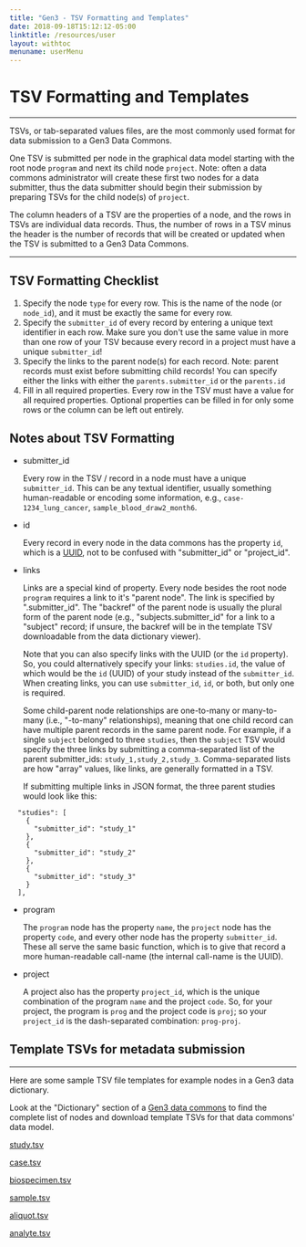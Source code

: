 ```yaml
---
title: "Gen3 - TSV Formatting and Templates"
date: 2018-09-18T15:12:12-05:00
linktitle: /resources/user
layout: withtoc
menuname: userMenu
---
```


# TSV Formatting and Templates
---
TSVs, or tab-separated values files, are the most commonly used format for data submission to a Gen3 Data Commons.

One TSV is submitted per node in the graphical data model starting with the root node `program` and next its child node `project`. Note: often a data commons administrator will create these first two nodes for a data submitter, thus the data submitter should begin their submission by preparing TSVs for the child node(s) of `project`.

The column headers of a TSV are the properties of a node, and the rows in TSVs are individual data records. Thus, the number of rows in a TSV minus the header is the number of records that will be created or updated when the TSV is submitted to a Gen3 Data Commons.

---
## TSV Formatting Checklist

1. Specify the node `type` for every row. This is the name of the node (or `node_id`), and it must be exactly the same for every row.
2. Specify the `submitter_id` of every record by entering a unique text identifier in each row. Make sure you don't use the same value in more than one row of your TSV because every record in a project must have a unique `submitter_id`!
3. Specify the links to the parent node(s) for each record. Note: parent records must exist before submitting child records! You can specify either the links with either the `parents.submitter_id` or the `parents.id`
4. Fill in all required properties. Every row in the TSV must have a value for all required properties. Optional properties can be filled in for only some rows or the column can be left out entirely.

## Notes about TSV Formatting

* submitter_id

	Every row in the TSV / record in a node must have a unique `submitter_id`. This can be any textual identifier, usually something human-readable or encoding some information, e.g., `case-1234_lung_cancer`, `sample_blood_draw2_month6`.

* id

	Every record in every node in the data commons has the property `id`, which is a [UUID](https://en.wikipedia.org/wiki/Universally_unique_identifier), not to be confused with "submitter_id" or "project_id".

* links

	Links are a special kind of property. Every node besides the root node `program` requires a link to it's "parent node".  The link is specified by "<parent-node-backref>.submitter_id". The "backref" of the parent node is usually the plural form of the parent node (e.g., "subjects.submitter_id" for a link to a "subject" record; if unsure, the backref will be in the template TSV downloadable from the data dictionary viewer).

	Note that you can also specify links with the UUID (or the `id` property). So, you could alternatively specify your links: `studies.id`, the value of which would be the `id` (UUID) of your study instead of the `submitter_id`. When creating links, you can use `submitter_id`, `id`, or both, but only one is required.

	Some child-parent node relationships are one-to-many or many-to-many (i.e., "-to-many" relationships), meaning that one child record can have multiple parent records in the same parent node. For example, if a single `subject` belonged to three `studies`, then the `subject` TSV would specify the three links by submitting a comma-separated list of the parent submitter_ids: `study_1,study_2,study_3`. Comma-separated lists are how "array" values, like links, are generally formatted in a TSV.

    If submitting multiple links in JSON format, the three parent studies would look like this:

```
  "studies": [
    {
      "submitter_id": "study_1"
    },
    {
      "submitter_id": "study_2"
    },
    {
      "submitter_id": "study_3"
    }
  ],
```

* program

	The `program` node has the property `name`, the `project` node has the property `code`, and every other node has the property `submitter_id`. These all serve the same basic function, which is to give that record a more human-readable call-name (the internal call-name is the UUID).

* project

	A project also has the property `project_id`, which is the unique combination of the program `name` and the project `code`. So, for your project, the program is `prog` and the project code is `proj`; so your `project_id` is the dash-separated combination: `prog-proj`.


## Template TSVs for metadata submission
* * *

Here are some sample TSV file templates for example nodes in a Gen3 data dictionary.

Look at the "Dictionary" section of a [Gen3 data commons](gen3.datacommons.io/dd) to find the complete list of nodes and download template TSVs for that data commons' data model.

[study.tsv](study.tsv)

[case.tsv](case.tsv)

[biospecimen.tsv](biospecimen.tsv)

[sample.tsv](sample.tsv)

[aliquot.tsv](aliquot.tsv)

[analyte.tsv](analyte.tsv)
